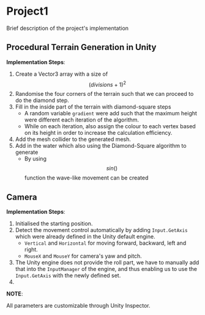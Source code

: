 # Project1

Brief description of the project's implementation

## Procedural Terrain Generation in Unity

**Implementation Steps**:

1. Create a Vector3 array with a size of $$(divisions + 1)^2$$
2. Randomise the four corners of the terrain such that we can proceed to do the diamond step.
3. Fill in the inside part of the terrain with diamond-square steps
   - A random variable `gradient` were add such that the maximum height were different each iteration of the algorithm.
   - While on each iteration, also assign the colour to each vertex based on its height in order to increase the calculation efficiency.
4. Add the mesh collider to the generated mesh.
5. Add in the water which also using the Diamond-Square algorithm to generate
   - By using $$sin()$$ function the wave-like movement can be created

## Camera

**Implementation Steps**:

1. Initialised the starting position.
2. Detect the movement control automatically by adding `Input.GetAxis` which were already defined in the Unity default engine.
   - `Vertical` and `Horizontal` for moving forward, backward, left and right.
   - `MouseX` and `MouseY` for camera's yaw and pitch.
3. The Unity engine does not provide the roll part, we have to manually add that into the `InputManager` of the engine, and thus enabling us to use the `Input.GetAxis` with the newly defined set.
4. ​

**NOTE**:

All parameters are customizable through Unity Inspector.